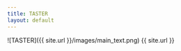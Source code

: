 ```yaml
---
title: TASTER
layout: default
---
```


![TASTER]({{ site.url }}/images/main_text.png)
{{ site.url }}
